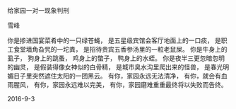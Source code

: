 给家园一对一现象判刑

雪峰


你是掺进国宴菜肴中的一只绿苍蝇，
是五星级宾馆会客厅地面上的一口痰，
是职工食堂墙角旮旯的一坨粪，
是招待贵宾五香参汤里的一粒老鼠屎。
你是牛身上的虱子，
狗身上的跳蚤，
鸡身上的蟞子，
鸭身上的水蛭。
你是夜半三更忽暗忽明的幽灵，
是假装得像女神似的白骨精，
是城市臭水沟里爬出来的怪兽，
是春光明媚日子里突然遮住太阳的一团黑云。
有你，家园永远无法清净，
有你，就会有血雨腥风，
有你，家园永远难以完美，
有你，家园磨难重重最终将以失败而告终。

2016-9-3



